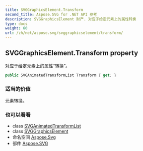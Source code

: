 ```yaml
---
title: SVGGraphicsElement.Transform
second_title: Aspose.SVG for .NET API 参考
description: SVGGraphicsElement 财产. 对应于给定元素上的属性转换
type: docs
weight: 60
url: /zh/net/aspose.svg/svggraphicselement/transform/
---
```

## SVGGraphicsElement.Transform property

对应于给定元素上的属性“转换”。

```csharp
public SVGAnimatedTransformList Transform { get; }
```

### 适当的价值

元素转换。

### 也可以看看

* class [SVGAnimatedTransformList](../../../aspose.svg.datatypes/svganimatedtransformlist/)
* class [SVGGraphicsElement](../)
* 命名空间 [Aspose.Svg](../../svggraphicselement/)
* 部件 [Aspose.SVG](../../../)


